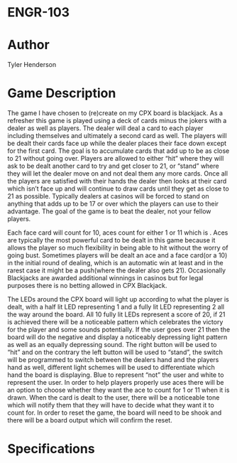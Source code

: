 # ENGR-103

# Author
Tyler Henderson

# Game Description
The game I have chosen to (re)create on my CPX board is blackjack. As a refresher this game is played using a deck of cards minus the jokers with a dealer as well as players. The dealer will deal a card to each player including themselves and ultimately a second card as well. The players will be dealt their cards face up while the dealer places their face down except for the first card. The goal is to accumulate cards that add up to be as close to 21 without going over. Players are allowed to either “hit” where they will ask to be dealt another card to try and get closer to 21, or “stand” where they will let the dealer move on and not deal them any more cards. Once all the players are satisfied with their hands the dealer then looks at their card which isn’t face up and will continue to draw cards until they get as close to 21 as possible. Typically dealers at casinos will be forced to stand on anything that adds up to be 17 or over which the players can use to their advantage. The goal of the game is to beat the dealer, not your fellow players.

Each face card will count for 10, aces count for either 1 or 11 which is . Aces are typically the most powerful card to be dealt in this game because it allows the player so much flexibility in being able to hit without the worry of going bust. Sometimes players will be dealt an ace and a face card(or a 10) in the initial round of dealing, which is an automatic win at least and in the rarest case it might be a push(where the dealer also gets 21). Occasionally Blackjacks are awarded additional winnings in casinos but for legal purposes there is no betting allowed in CPX Blackjack.

The LEDs around the CPX board will light up according to what the player is dealt, with a half lit LED representing 1 and a fully lit LED representing 2 all the way around the board. All 10 fully lit LEDs represent a score of 20, if 21 is achieved there will be a noticeable pattern which celebrates the victory for the player and some sounds potentially. If the user goes over 21 then the board will do the negative and display a noticeably depressing light pattern as well as an equally depressing sound.
The right button will be used to “hit” and on the contrary the left button will be used to “stand”, the switch will be programmed to switch between the dealers hand and the players hand as well, different light schemes will be used to differentiate which hand the board is displaying. Blue to represent “not” the user and white to represent the user.
In order to help players properly use aces there will be an option to choose whether they want the ace to count for 1 or 11 when it is drawn. When the card is dealt to the user, there will be a noticeable tone which will notify them that they will have to decide what they want it to count for.
In order to reset the game, the board will need to be shook and there will be a board output which will confirm the reset.

# Specifications
